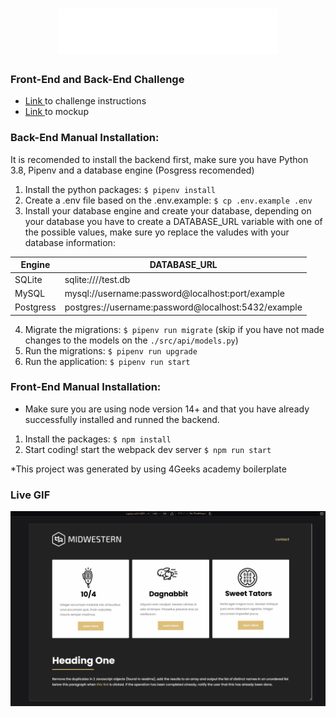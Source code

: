 # <div align="center"> <img src="https://github.com/jgustavoj/midwestern-project/blob/main/src/front/img/logo.png" /> </div>
### Front-End and Back-End Challenge

-  <a href="https://github.com/Midwestern-Interactive/tech-challenge" target="_blank" >Link </a> to challenge instructions
-  <a href="https://www.figma.com/file/ftGw3xU7H5abBHHcZYitxE/Benchmark?node-id=0%3A1" target="_blank"> Link </a> to mockup

### Back-End Manual Installation:

It is recomended to install the backend first, make sure you have Python 3.8, Pipenv and a database engine (Posgress recomended)

1. Install the python packages: `$ pipenv install`
2. Create a .env file based on the .env.example: `$ cp .env.example .env`
3. Install your database engine and create your database, depending on your database you have to create a DATABASE_URL variable with one of the possible values, make sure yo replace the valudes with your database information:

| Engine	| DATABASE_URL 						|
| ------------- | ----------------------------------------------------- |
| SQLite	| sqlite:////test.db	 				|
| MySQL		| mysql://username:password@localhost:port/example	|
| Postgress	| postgres://username:password@localhost:5432/example 	|

4. Migrate the migrations: `$ pipenv run migrate` (skip if you have not made changes to the models on the `./src/api/models.py`)
5. Run the migrations: `$ pipenv run upgrade`
6. Run the application: `$ pipenv run start`


### Front-End Manual Installation:

- Make sure you are using node version 14+ and that you have already successfully installed and runned the backend.

1. Install the packages: `$ npm install`
2. Start coding! start the webpack dev server `$ npm run start`

*This project was generated by using 4Geeks academy boilerplate 

### Live GIF

<img src="https://github.com/jgustavoj/midwestern-project/blob/main/src/front/img/Animation.gif" />

